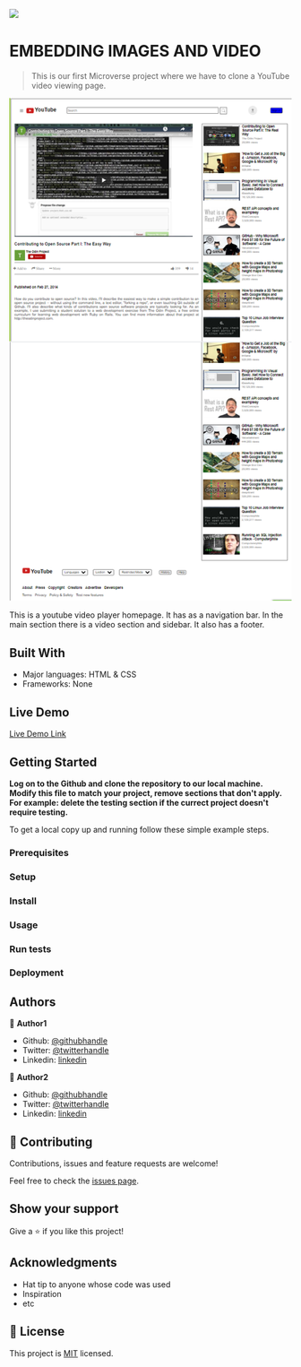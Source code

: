 ![](https://img.shields.io/badge/Microverse-blueviolet)

# EMBEDDING IMAGES AND VIDEO

> This is our first Microverse project where we have to clone a YouTube video viewing page.

![screenshot](./Project-Screenshot.png)

This is a youtube video player homepage. It has as a navigation bar. In the main section there is a video section and sidebar. It also has a footer.


## Built With

- Major languages: HTML & CSS
- Frameworks: None

## Live Demo

[Live Demo Link](https://kingobaino1.github.io/YouTube-Project)


## Getting Started

**Log on to the Github and clone the repository to our local machine.**
**Modify this file to match your project, remove sections that don't apply. For example: delete the testing section if the currect project doesn't require testing.**


To get a local copy up and running follow these simple example steps.

### Prerequisites

### Setup

### Install

### Usage

### Run tests

### Deployment



## Authors

👤 **Author1**

- Github: [@githubhandle](https://github.com/Kingobaino1)
- Twitter: [@twitterhandle](https://twitter.com/ibehkingso)
- Linkedin: [linkedin](https://www.linkedin.com/in/ibeh-kingsley-obinna-568596177)

👤 **Author2**

- Github: [@githubhandle](https://github.com/abmasadullah)
- Twitter: [@twitterhandle](https://twitter.com/abmasadullah)
- Linkedin: [linkedin](https://www.linkedin.com/in/abmasadullah)

## 🤝 Contributing

Contributions, issues and feature requests are welcome!

Feel free to check the [issues page](https://github.com/Kingobaino1/YouTube-Project).

## Show your support

Give a ⭐️ if you like this project!

## Acknowledgments

- Hat tip to anyone whose code was used
- Inspiration
- etc

## 📝 License

This project is [MIT](lic.url) licensed.
